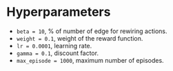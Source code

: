 # Hyperparameters

- `beta = 10`, % of number of edge for rewiring actions.
- `weight = 0.1`, weight of the reward function.
- `lr = 0.0001`, learning rate.
- `gamma = 0.1`, discount factor.
- `max_episode = 1000`, maximum number of episodes.
